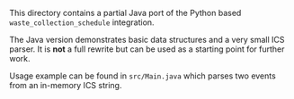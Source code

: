 This directory contains a partial Java port of the Python based `waste_collection_schedule` integration.

The Java version demonstrates basic data structures and a very small ICS parser. It is **not** a full rewrite but can be used as a starting point for further work.

Usage example can be found in `src/Main.java` which parses two events from an in-memory ICS string.

